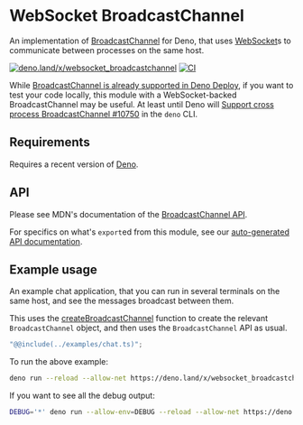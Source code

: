 # WebSocket BroadcastChannel

An implementation of
[BroadcastChannel](https://developer.mozilla.org/docs/Web/API/BroadcastChannel)
for Deno, that uses
[WebSocket](https://developer.mozilla.org/docs/Web/API/WebSocket)s to
communicate between processes on the same host.

[![deno.land/x/websocket_broadcastchannel](https://shield.deno.dev/x/websocket_broadcastchannel)](https://deno.land/x/websocket_broadcastchannel)
[![CI](https://github.com/hugojosefson/deno-websocket-broadcastchannel/actions/workflows/ci.yaml/badge.svg)](https://github.com/hugojosefson/deno-websocket-broadcastchannel/actions/workflows/ci.yaml)

While
[BroadcastChannel is already supported in Deno Deploy](https://deno.com/deploy/docs/runtime-broadcast-channel),
if you want to test your code locally, this module with a WebSocket-backed
BroadcastChannel may be useful. At least until Deno will
[Support cross process BroadcastChannel #10750](https://github.com/denoland/deno/issues/10750)
in the `deno` CLI.

## Requirements

Requires a recent version of [Deno](https://deno.land/).

## API

Please see MDN's documentation of the
[BroadcastChannel API](https://developer.mozilla.org/docs/Web/API/BroadcastChannel).

For specifics on what's `export`ed from this module, see our
[auto-generated API documentation](https://deno.land/x/websocket_broadcastchannel?doc).

## Example usage

An example chat application, that you can run in several terminals on the same
host, and see the messages broadcast between them.

This uses the
[createBroadcastChannel](https://deno.land/x/websocket_broadcastchannel/mod.ts?s=createBroadcastChannel)
function to create the relevant `BroadcastChannel` object, and then uses the
`BroadcastChannel` API as usual.

```typescript
"@@include(../examples/chat.ts)";
```

To run the above example:

```sh
deno run --reload --allow-net https://deno.land/x/websocket_broadcastchannel/examples/chat.ts
```

If you want to see all the debug output:

```sh
DEBUG='*' deno run --allow-env=DEBUG --reload --allow-net https://deno.land/x/websocket_broadcastchannel/examples/chat.ts
```
